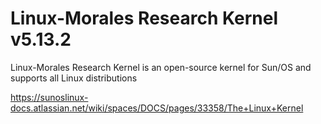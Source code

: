 # Linux-Morales Research Kernel v5.13.2
Linux-Morales Research Kernel is an open-source kernel for Sun/OS and supports all Linux distributions

https://sunoslinux-docs.atlassian.net/wiki/spaces/DOCS/pages/33358/The+Linux+Kernel

